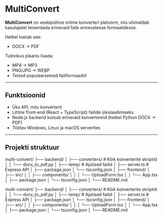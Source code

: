 # MultiConvert

**MultiConvert** on veebipõhine mitme konverteri platvorm, mis võimaldab kasutajatel teisendada erinevaid faile erinevatesse formaatidesse.  

Hetkel toetab see:

- DOCX → PDF

Tulevikus plaanis lisada:

- MP4 → MP3
- PNG/JPG → WEBP
- Teised populaarsemad failiformaadid

---

## Funktsioonid

- Üks API, mitu konverterit
- Lihtne front-end (React + TypeScript) failide üleslaadimiseks
- Node.js backend kutsub erinevaid konvertereid (hetkel Python DOCX → PDF)
- Töötav Windows, Linux ja macOS serverites

---

## Projekti struktuur

multi-convert/
├── backend/
│ ├── converters/ # Kõik konverterite skriptid
│ │ └── docx_to_pdf.py
│ ├── temp/ # Ajutised failid
│ ├── server.ts # Express API
│ ├── package.json
│ └── tsconfig.json
│
├── frontend/
│ ├── src/
│ │ ├── components/
│ │ │ └── UploadForm.tsx
│ │ └── App.tsx
│ ├── package.json
│ └── tsconfig.json
│
└── README.md

multi-convert/
├── backend/
│ ├── converters/ # Kõik konverterite skriptid
│ │ └── docx_to_pdf.py
│ ├── temp/ # Ajutised failid
│ ├── server.ts # Express API
│ ├── package.json
│ └── tsconfig.json
│
├── frontend/
│ ├── src/
│ │ ├── components/
│ │ │ └── UploadForm.tsx
│ │ └── App.tsx
│ ├── package.json
│ └── tsconfig.json
│
└── README.md